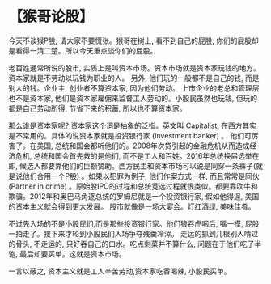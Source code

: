 # 【猴哥论股】

今天不谈猴P股, 请大家不要慌张。猴哥在树上, 看不到自己的屁股, 你们的屁股却是看得一清二楚。所以今天重点谈你们的屁股。

老百姓通常所说的股市, 实质上是叫资本市场。资本市场就是资本家玩钱的地方。资本家就是不劳动以玩钱为职业的人。
另外, 他们玩的一般都不是自己的钱, 而是别人的钱。企业主, 创业者不算资本家, 因为他们劳动。
上市企业的老总和管理层也不是资本家, 他们是资本家雇佣来监督工人劳动的。小股民虽然也玩钱, 但玩的都是自己劳动所得, 节省下来的积蓄, 所以也不算资本家。

那么谁是资本家呢? 资本家这个词是抽象的泛指。英文叫 Capitalist, 在西方其实是不常用的。具体的说资本家就是投资银行家 (Investment banker) 。
他们可厉害了。在美国, 总统和国会都听他们的。2008年次贷引起的金融危机从而造成经济危机, 总统和国会首先救的是他们, 而不是工人和百姓。2016年总统换届选举在即, 候选人都要靠他们的巨额赞助。西方民主和资本市场可以说是同穿一条裤子(就是说他们合用一个P股) 。如果以犯罪为例子, 他们作案方式一样, 而且常常是同伙 (Partner in crime) 。原始股IPO的过程和总统竞选过程就很类似。都要靠吹牛和欺骗。2012年和奥巴马角逐总统的罗姆尼就是一个投资银行家, 假如他得逞, 美国的资本主义就会得到更大发展。
股市就像是一场大宴会。灯红酒绿, 美味佳肴。

不过先入场的不是小股民们,而是那些投资银行家。他们狼吞虎咽后, 嘴一摸, 屁股一拍走了。接下来才轮到小股民们入场争夺残羹冷滓。
走运的抓到几根别人啃过的骨头, 不走运的, 只好吞自己的口水。吃点剩菜并不算什么, 问题在于他们吃了半饱, 最后却要买单。这就是资本市场。

一言以蔽之, 资本主义就是工人辛苦劳动,资本家吃香喝辣, 小股民买单。
 
